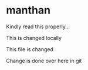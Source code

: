 # manthan
Kindly read this properly...

This is changed locally

This file is changed

Change is done over here in git
